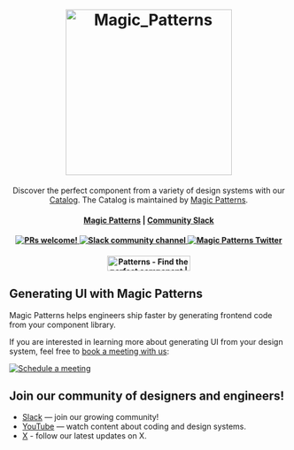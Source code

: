 <h1 align="center">
  <img width="300" src="./public/catalog-logo.png" alt="Magic_Patterns">
</h1>
<p align="center">
  <p align="center">Discover the perfect component from a variety of design systems with our <a href="https://www.magicpatterns.com/catalog">Catalog</a>. The Catalog is maintained by <a href="https://www.magicpatterns.com/">Magic Patterns</a>.
</p>
</p>

<h4 align="center">
  <a href="https://www.magicpatterns.com/">Magic Patterns</a> |
  <a href="https://join.slack.com/t/magic-patterns/shared_invite/zt-1ps2xtxh0-2NaixFfFzSKZbr5gw_AHfA">Community Slack</a>
</h4>

<h4 align="center">
  
  <a href="https://github.com/">
    <img src="https://img.shields.io/badge/PRs-Welcome-brightgreen" alt="PRs welcome!" />
  </a>
  <a href="https://join.slack.com/t/mirrorful/shared_invite/zt-1ps2xtxh0-2NaixFfFzSKZbr5gw_AHfA">
    <img src="https://img.shields.io/badge/chat-on%20Slack-blueviolet" alt="Slack community channel" />
  </a>
  <a href="https://twitter.com/magicpatterns">
    <img src="https://img.shields.io/twitter/follow/magicpatterns?label=Follow" alt="Magic Patterns Twitter" />
  </a>
</h4>

<h4 align="center">
<a href="https://www.producthunt.com/posts/patterns-5?utm_source=badge-top-post-badge&utm_medium=badge&utm_souce=badge-patterns&#0045;5" target="_blank"><img src="https://api.producthunt.com/widgets/embed-image/v1/top-post-badge.svg?post_id=412621&theme=light&period=daily" alt="Patterns - Find&#0032;the&#0032;perfect&#0032;component | Product Hunt" style="width: 150px; height: 27px;" width="150" height="27" /></a>
</h4>

## Generating UI with Magic Patterns

Magic Patterns helps engineers ship faster by generating frontend code from your component library.

If you are interested in learning more about generating UI from your design system, feel free to [book a meeting with us](https://cal.com/adanilowicz/generating-custom-ui-with-patterns):

<a href="https://cal.com/adanilowicz/generating-custom-ui-with-patterns"><img alt="Schedule a meeting" src="https://cal.com/book-with-cal-dark.svg" /></a>

## Join our community of designers and engineers!

- [Slack](https://join.slack.com/t/magic-patterns/shared_invite/zt-1ps2xtxh0-2NaixFfFzSKZbr5gw_AHfA) — join our growing community!
- [YouTube](https://www.youtube.com/channel/UCcwtacSuKB8itMDMIfkkuHQ) — watch content about coding and design systems.
- [X](https://twitter.com/magicpatterns) - follow our latest updates on X.
